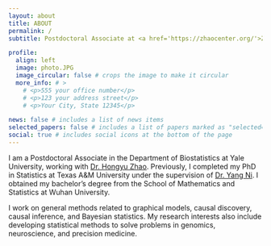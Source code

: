 ```yaml
---
layout: about
title: ABOUT
permalink: /
subtitle: Postdoctoral Associate at <a href='https://zhaocenter.org/'>Zhao Lab</a>. Department of Biostatistics, Yale University.

profile:
  align: left
  image: photo.JPG
  image_circular: false # crops the image to make it circular
  more_info: # >
    # <p>555 your office number</p>
    # <p>123 your address street</p>
    # <p>Your City, State 12345</p>

news: false # includes a list of news items
selected_papers: false # includes a list of papers marked as "selected={true}"
social: true # includes social icons at the bottom of the page
---
```


I am a Postdoctoral Associate in the Department of Biostatistics at Yale University, working with [Dr. Hongyu Zhao](https://ysph.yale.edu/profile/hongyu-zhao/). Previously, I completed my PhD in Statistics at Texas A&M University under the supervision of [Dr. Yang Ni](https://nystat.github.io/yni/). I obtained my bachelor’s degree from the School of Mathematics and Statistics at Wuhan University.

I work on general methods related to graphical models, causal discovery, causal inference, and Bayesian statistics. My research interests also include developing statistical methods to solve problems in genomics, neuroscience, and precision medicine.


